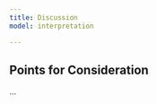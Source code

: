 ```yaml
---
title: Discussion
model: interpretation

---
```


Points for Consideration
------------------------

...
